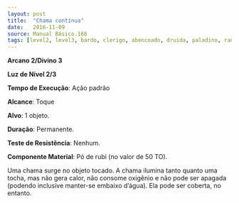 ```yaml
---
layout: post
title:  "Chama contínua"
date:   2016-11-09
source: Manual Básico.168
tags: [level2, level3, bardo, clerigo, abencoado, druida, paladino, ranger, feiticeiro, mago, luz, padrao, toque, objeto, permanente, nenhum, componente]
---
```


**Arcano 2/Divino 3**

**Luz de Nível 2/3**

**Tempo de Execução**: Ação padrão

**Alcance**: Toque

**Alvo**: 1 objeto. 

**Duração**: Permanente.

**Teste de Resistência**: Nenhum.

**Componente Material**: Pó de rubi (no valor de 50 TO).

Uma chama surge no objeto tocado.
A chama ilumina tanto quanto uma tocha, mas não gera calor, não consome oxigênio e não pode ser apagada (podendo inclusive
manter-se embaixo d’água). Ela pode ser coberta, no entanto.
